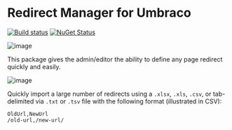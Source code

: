 # Redirect Manager for Umbraco

[![Build status](https://ci.appveyor.com/api/projects/status/95e8264cttd50qg3/branch/master)](https://ci.appveyor.com/project/ahwm/redirectmanager-umbraco/branch/master)
[![NuGet Status](https://buildstats.info/nuget/RedirectManager.Umbraco8)](https://www.nuget.org/packages/RedirectManager.Umbraco8/)

![image](https://user-images.githubusercontent.com/20478373/129051682-48203c60-3075-44c0-8c52-8aaf1f78a6af.png)

This package gives the admin/editor the ability to define any page redirect quickly and easily.

![image](https://user-images.githubusercontent.com/20478373/127723706-64b02699-cc25-4f39-a893-8058ada09bbf.png)

Quickly import a large number of redirects using a `.xlsx`, `.xls`, `.csv`, or tab-delimited via `.txt` or `.tsv` file with the following format (illustrated in CSV):

```
OldUrl,NewUrl
/old-url,/new-url/
```
